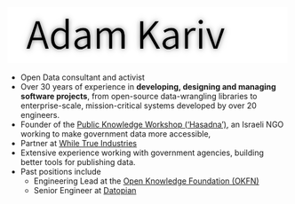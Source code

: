 ![header](akariv.png)

- Open Data consultant and activist
- Over 30 years of experience in **developing, designing and managing software projects**, from open-source data-wrangling libraries to enterprise-scale, mission-critical systems developed by over 20 engineers. 
- Founder of the [Public Knowledge Workshop (‘Hasadna’)](https://www.hasadna.org.il/en/), an Israeli NGO working to make government data more accessible, 
- Partner at [While True Industries](https://whiletrue.industries)
- Extensive experience working with government agencies, building better tools for publishing data. 
- Past positions include 
    - Engineering Lead at the [Open Knowledge Foundation (OKFN)](https://okfn.org)
    - Senior Engineer at [Datopian](https://datopian.com)


<!--
**akariv/akariv** is a ✨ _special_ ✨ repository because its `README.md` (this file) appears on your GitHub profile.

Here are some ideas to get you started:

- 🔭 I’m currently working on ...
- 🌱 I’m currently learning ...
- 👯 I’m looking to collaborate on ...
- 🤔 I’m looking for help with ...
- 💬 Ask me about ...
- 📫 How to reach me: ...
- 😄 Pronouns: ...
- ⚡ Fun fact: ...
-->
